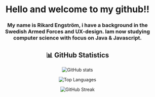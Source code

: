 

<div align="center">

# Hello and welcome to my github!!

### My name is Rikard Engström, i have a background in the Swedish Armed Forces and UX-design. Iam now studying computer science with focus on Java & Javascript.

## 📊 GitHub Statistics



![GitHub stats](https://github-readme-stats.vercel.app/api?username=Nishune&show_icons=true&theme=dark)

![Top Languages](https://github-readme-stats.vercel.app/api/top-langs/?username=Nishune&layout=compact&theme=dark&langs_count=8)


![GitHub Streak](https://github-readme-streak-stats-eight.vercel.app/?user=Nishune&theme=dark)


</div>
